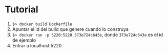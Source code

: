 # Tutorial
1. `$> docker build Dockerfile`
1. Apuntar el id del build que genere cuando lo construya
1. `$> docker run -p 5220:5220 373e724c643e`, donde `373e724c643e` es el id de ejemplo
1. Entrar a localhost:5220